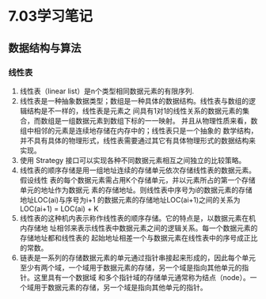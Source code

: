# 7.03学习笔记

## 数据结构与算法

### 线性表
1. 线性表（linear list）是n个类型相同数据元素的有限序列.
2. 线性表是一种抽象数据类型；数组是一种具体的数据结构。线性表与数组的逻辑结构是不一样的，线性表是元素之 间具有1对1的线性关系的数据元素的集合，而数组是一组数据元素到数组下标的一一映射。 并且从物理性质来看，数组中相邻的元素是连续地存储在内存中的；线性表只是一个抽象的 数学结构，并不具有具体的物理形式，线性表需要通过其它有具体物理形式的数据结构来实现。
3. 使用 Strategy 接口可以实现各种不同数据元素相互之间独立的比较策略。
4. 线性表的顺序存储是用一组地址连续的存储单元依次存储线性表的数据元素。假设线性 表的每个数据元素需占用K个存储单元，并以元素所占的第一个存储单元的地址作为数据元 素的存储地址。则线性表中序号为i的数据元素的存储地址LOC(ai)与序号为i+1 的数据元素的存储地址LOC(ai+1)之间的关系为 LOC(ai+1) = LOC(ai) + K
5. 线性表的这种机内表示称作线性表的顺序存储。它的特点是，以数据元素在机内存储地 址相邻来表示线性表中数据元素之间的逻辑关系。每一个数据元素的存储地址都和线性表的 起始地址相差一个与数据元素在线性表中的序号成正比的常数。
6. 链表是一系列的存储数据元素的单元通过指针串接起来形成的，因此每个单元至少有两个域，一个域用于数据元素的存储，另一个域是指向其他单元的指针。这里具有一个数据域 和多个指针域的存储单元通常称为结点（node）。一个域用于数据元素的存储，另一个域是指向其他单元的指针。
